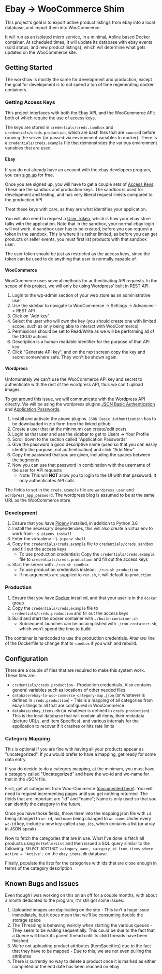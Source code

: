 # Ebay -> WooCommerce Shim

This project's goal is to export active product listings from ebay into a local database, and import them into WooCommerce.

It will run as an isolated micro service, in a minimal, [Apline](https://alpinelinux.org/) based Docker container. At scheduled times,
it will update its database with ebay events (sold status, and new product listings), which will determine
what gets updated on the WooCommerce site.

## Getting Started

The workflow is mostly the same for development and production, except the goal for development is to not spend
a ton of time regenerating docker containers.

### Getting Access Keys

This project interfaces with both the Ebay API, and the WooCommerce API; both of which require the use of access keys.

The keys are stored in `credentials/creds.sandbox` and `credentials/creds.production`, which are bash files that are `source`d before running the server (or passed via environment variables to docker). There is a `credentials/creds.example` file that demonstrates the various environment variables that are used.

#### Ebay

If you do not already have an account with the ebay developers program, you can [sign up](https://developer.ebay.com/signin?tab=register) for free.

Once you are signed up, you will have to get a couple sets of [Access Keys](https://developer.ebay.com/my/keys). These are the sandbox and production keys.
The sandbox is used for development and testing, and has very liberal request limists compared to the production API.

Treat these keys with care, as they are what identifies your application. 

You will also need to request a [User Token](https://developer.ebay.com/my/auth/), which is how your ebay store talks with the application. Note that in the sandbox, your normal ebay login will not work.
A sandbox user has to be created, before you can request a token in the sandbox. This is where it is rather limited, as before you can get products or seller events, you must first list products with that sandbox user.

The user token should be just as restricted as the access keys, since the token can be used to do anything that user is normally capable of.

#### WooCommerce

WooCommerce uses several methods for authenticating API requests. In the scope of this project, we will only be using Wordpress' built in REST API.

1. Login to the wp-admin section of your web store as an administrative user
1. Use the sidebar to navigate to WooCommerce -> Settings -> Advanced -> REST API
1. Click on "Add key"
1. Select the user who will own the key (you should create one with limited scope, such as only being able to interact with WooCommerce)
1. Permissions should be set to Read/Write as we will be performing all of the CRUD actions
1. Description is a human readable identifier for the purpose of that API key
1. Click "Generate API key", and on the next screen copy the key and secret somewhere safe. They won't be shown again.

#### Wordpress

Unfortunately we can't use the WooCommerce API key and secret to authenticate with
the rest of the wordpress API, thus we can't upload images.

To get around this issue, we will communicate with the Wordpress API directly. We
will be using the wordpress plugins [JSON Basic Authentication](https://github.com/WP-API/Basic-Auth) and [Application Passwords](https://wordpress.org/plugins/application-passwords/).

1. Install and activate the above plugins. `JSON Basic Authentication` has to be downloaded in zip form from the linked github.
1. Create a user that (at the minimum) can create/edit posts.
1. Login as that user and use the sidebar to get to Users -> Your Profile
1. Scroll down to the section called "Application Passwords"
1. Give the password a good descriptive name (used so that you can easily identify the purpose, not authentication) and click "Add New"
1. Copy the password that you are given, including the spaces between the segments
1. Now you can use that password in combination with the username of the user for API requests
    * Note: This will **NOT** allow you to login to the UI with that password. It only authenticates API calls

The fields to set in the `creds.example` file are `wordpress_user` and `wordpress_app_password`. The wordpress blog is assumed to be at the same URL as the WooCommerce store.

### Development

1. Ensure that you have [Pipenv](https://github.com/pypa/pipenv) installed, in addition to Python 3.8
1. Install the necessary dependencies, this will also create a virtualenv to work from - `$ pipenv install`
1. Enter the virtualenv - `$ pipenv shell`
1. Copy the `credentials/creds.example` file to `credentials/creds.sandbox` and fill out the access keys
    * To use production credentials: Copy the `credentials/creds.example` file to `credentials/creds.production` and fill out the access keys
5. Start the server with `./run.sh sandbox`
    * To use production credentials instead: `./run.sh production`
    * If no arguments are supplied to `run.sh`, it will default to `production`

### Production

1. Ensure that you have [Docker](https://www.docker.com) installed, and that your user is in the `docker` group
1. Copy the `credentials/creds.example` file to `credentials/creds.production` and fill out the access keys
1. Build and start the docker container with `./build-container.sh`
    * Subsequent launches can be accomplished with `./run-container.sh`, which won't spend the time to build

The container is hardcoded to use the production credentials. Alter `CMD` line of the Dockerfile to change that to `sandbox` if you wish and rebuild.

## Configuration

There are a couple of files that are required to make this system work. These files are:
* `credentials/creds.production` - Production credentials. Also contains general variables such as locations of other needed files
* `database/ebay-to-woo-commerce-category-map.json` (or whatever is defined in `creds.production`) - This is a mapping of all categories from ebay listings to all that are configured in WooCommerce
* `database/ebay_items.db` (or whatever is defined in `creds.production`) - This is the local database that will contain all items, their metadata (picture URLs, and Item Specifics), and various internals for the application to recover if it crashes or hits rate limits

### Category Mapping

This is optional if you are fine with having all your products appear as "uncategorized". If you would prefer to have a mapping, get ready for some data entry.

If you do decide to do a category mapping, at the minimum, you must have a category called "Uncategorized" and have the wc-id and wc-name for that in the JSON file.

First, get all categories from Woo-Commerce ([documented here](http://woocommerce.github.io/woocommerce-rest-api-docs/#list-all-product-categories)). You will need to request incrementing pages until you get nothing returned. The fields that are important are "id" and "name"; Name is only used so that you can identify the category in the future.

Once you have those fields, throw them into the mapping json file with `id` being changed to `wc-id`, and `name` being changed to `wc-name`.
Under every `wc-id` key, include a new key called `ebay_ids`, which contains a list (or array in JSON speak)

Now to fetch the categories that are in use. What I've done is fetch all products using `GetSellerList` and then issued a SQL query similar to the following:
`SELECT DISTINCT category_name, category_id from items where active = 'Active';` on the `ebay_items.db` database. 

Finally, populate the lists for the categories with ids that are close enough in terms of the category description

## Known Bugs and Issues

Even though I was working on this on an off for a couple months, with about a month dedicated to the program, it's still got some issues.

1. Uploaded images are duplicating on the site - This isn't a huge issue immediately, but it does mean that we'll be consuming double the storage space
1. The Threading is behaving weirdly when starting the various queues - They seem to be waiting sequentially. This could be due to the fact that a Queue will block its parent thread until its child threads have been finished.
1. We're not uploading product attributes (ItemSpecifics) due to the fact that they have to be mapped - Due to this, we are not even pulling the attributes
1. There is currently no way to delete a product once it is marked as either completed or the end date has been reached on ebay
